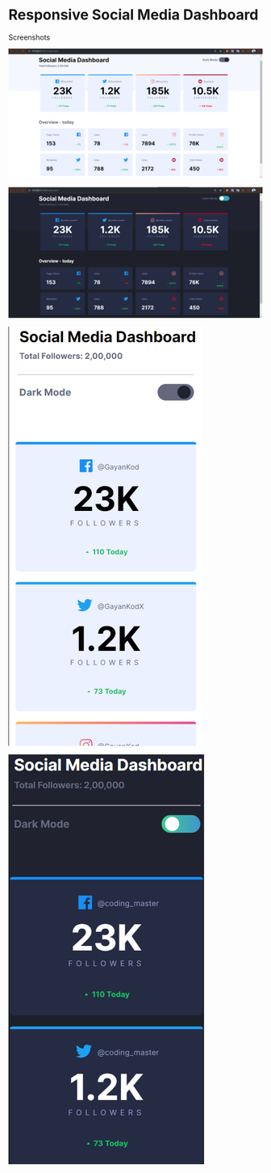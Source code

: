 # Responsive Social Media Dashboard

Screenshots

![Screenshot01](screenshots/SSDesktop.png)

![Screenshot01](screenshots/SSDesktop2.png)

![Screenshot02Mobile](screenshots/SSMobile.png)

![Screenshot02Mobile](screenshots/SSMobile2.png)
